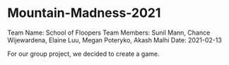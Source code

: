 # Mountain-Madness-2021

Team Name: School of Floopers
Team Members: Sunil Mann, Chance Wijewardena, Elaine Luu, Megan Poteryko, Akash Malhi
Date: 2021-02-13

For our group project, we decided to create a game.
